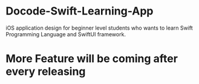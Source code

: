 # Docode-Swift-Learning-App

<p>iOS application design for beginner level students who wants to learn Swift Programming Language and SwiftUI framework.</p>










<h1>More Feature will be coming after every releasing </h1>
